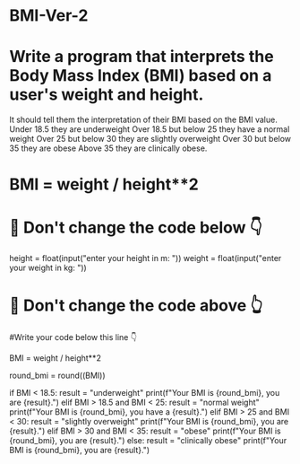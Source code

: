 # BMI-Ver-2

# Write a program that interprets the Body Mass Index (BMI) based on a user's weight and height.
It should tell them the interpretation of their BMI based on the BMI value.
Under 18.5 they are underweight
Over 18.5 but below 25 they have a normal weight
Over 25 but below 30 they are slightly overweight
Over 30 but below 35 they are obese
Above 35 they are clinically obese.

# BMI = weight / height**2

# 🚨 Don't change the code below 👇
height = float(input("enter your height in m: "))
weight = float(input("enter your weight in kg: "))
# 🚨 Don't change the code above 👆

#Write your code below this line 👇

BMI = weight / height**2

round_bmi = round((BMI))

if BMI < 18.5:
    result = "underweight"
    print(f"Your BMI is {round_bmi}, you are {result}.")
elif  BMI > 18.5 and BMI < 25:
    result = "normal weight"
    print(f"Your BMI is {round_bmi}, you have a {result}.")
elif BMI > 25 and BMI < 30:
    result = "slightly overweight"
    print(f"Your BMI is {round_bmi}, you are {result}.")
elif BMI > 30 and BMI < 35:
    result = "obese"
    print(f"Your BMI is {round_bmi}, you are {result}.")
else:
    result = "clinically obese"
    print(f"Your BMI is {round_bmi}, you are {result}.")

